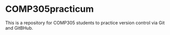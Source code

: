 # COMP305practicum
This is a repository for COMP305 students to practice version control via Git and GitBHub.

